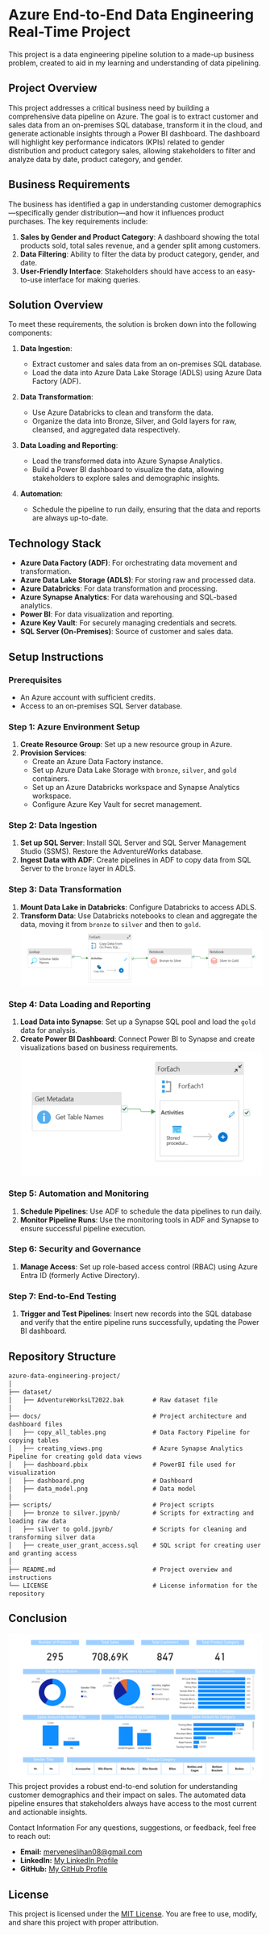 # Azure End-to-End Data Engineering Real-Time Project
This project is a data engineering pipeline solution to a made-up business problem, created to aid in my learning and understanding of data pipelining.

## Project Overview

This project addresses a critical business need by building a comprehensive data pipeline on Azure. The goal is to extract customer and sales data from an on-premises SQL database, transform it in the cloud, and generate actionable insights through a Power BI dashboard. The dashboard will highlight key performance indicators (KPIs) related to gender distribution and product category sales, allowing stakeholders to filter and analyze data by date, product category, and gender.

## Business Requirements

The business has identified a gap in understanding customer demographics—specifically gender distribution—and how it influences product purchases. The key requirements include:

1. **Sales by Gender and Product Category**: A dashboard showing the total products sold, total sales revenue, and a gender split among customers.
2. **Data Filtering**: Ability to filter the data by product category, gender, and date.
3. **User-Friendly Interface**: Stakeholders should have access to an easy-to-use interface for making queries.

## Solution Overview

To meet these requirements, the solution is broken down into the following components:

1. **Data Ingestion**: 
    - Extract customer and sales data from an on-premises SQL database.
    - Load the data into Azure Data Lake Storage (ADLS) using Azure Data Factory (ADF).

2. **Data Transformation**:
    - Use Azure Databricks to clean and transform the data.
    - Organize the data into Bronze, Silver, and Gold layers for raw, cleansed, and aggregated data respectively.

3. **Data Loading and Reporting**:
    - Load the transformed data into Azure Synapse Analytics.
    - Build a Power BI dashboard to visualize the data, allowing stakeholders to explore sales and demographic insights.
    
4. **Automation**:
    - Schedule the pipeline to run daily, ensuring that the data and reports are always up-to-date.

## Technology Stack

- **Azure Data Factory (ADF)**: For orchestrating data movement and transformation.
- **Azure Data Lake Storage (ADLS)**: For storing raw and processed data.
- **Azure Databricks**: For data transformation and processing.
- **Azure Synapse Analytics**: For data warehousing and SQL-based analytics.
- **Power BI**: For data visualization and reporting.
- **Azure Key Vault**: For securely managing credentials and secrets.
- **SQL Server (On-Premises)**: Source of customer and sales data.

## Setup Instructions

### Prerequisites

- An Azure account with sufficient credits.
- Access to an on-premises SQL Server database.

### Step 1: Azure Environment Setup

1. **Create Resource Group**: Set up a new resource group in Azure.
2. **Provision Services**:
   - Create an Azure Data Factory instance.
   - Set up Azure Data Lake Storage with `bronze`, `silver`, and `gold` containers.
   - Set up an Azure Databricks workspace and Synapse Analytics workspace.
   - Configure Azure Key Vault for secret management.

### Step 2: Data Ingestion

1. **Set up SQL Server**: Install SQL Server and SQL Server Management Studio (SSMS). Restore the AdventureWorks database.
2. **Ingest Data with ADF**: Create pipelines in ADF to copy data from SQL Server to the `bronze` layer in ADLS.

### Step 3: Data Transformation

1. **Mount Data Lake in Databricks**: Configure Databricks to access ADLS.
2. **Transform Data**: Use Databricks notebooks to clean and aggregate the data, moving it from `bronze` to `silver` and then to `gold`.
![copy_all_tables](https://github.com/mrvneslihan/azure-data-engineering-project/blob/main/docs/copy_all_tables.png)

### Step 4: Data Loading and Reporting

1. **Load Data into Synapse**: Set up a Synapse SQL pool and load the `gold` data for analysis.
2. **Create Power BI Dashboard**: Connect Power BI to Synapse and create visualizations based on business requirements.
![creating_views](https://github.com/mrvneslihan/azure-data-engineering-project/blob/main/docs/creating_views.png)

### Step 5: Automation and Monitoring

1. **Schedule Pipelines**: Use ADF to schedule the data pipelines to run daily.
2. **Monitor Pipeline Runs**: Use the monitoring tools in ADF and Synapse to ensure successful pipeline execution.

### Step 6: Security and Governance

1. **Manage Access**: Set up role-based access control (RBAC) using Azure Entra ID (formerly Active Directory).

### Step 7: End-to-End Testing

1. **Trigger and Test Pipelines**: Insert new records into the SQL database and verify that the entire pipeline runs successfully, updating the Power BI dashboard.

## Repository Structure
```
azure-data-engineering-project/
│
├── dataset/                           
│   ├── AdventureWorksLT2022.bak        # Raw dataset file
│
├── docs/                               # Project architecture and dashboard files
│   ├── copy_all_tables.png             # Data Factory Pipeline for copying tables
│   ├── creating_views.png              # Azure Synapse Analytics Pipeline for creating gold data views
│   ├── dashboard.pbix                  # PowerBI file used for visualization
│   ├── dashboard.png                   # Dashboard
│   ├── data_model.png                  # Data model
│
├── scripts/                            # Project scripts
│   ├── bronze to silver.jpynb/         # Scripts for extracting and loading raw data
│   ├── silver to gold.jpynb/           # Scripts for cleaning and transforming silver data
│   ├── create_user_grant_access.sql    # SQL script for creating user and granting access
│
├── README.md                           # Project overview and instructions
└── LICENSE                             # License information for the repository
```

## Conclusion
![Dashboard](https://github.com/mrvneslihan/azure-data-engineering-project/blob/main/docs/dashboard.png)
This project provides a robust end-to-end solution for understanding customer demographics and their impact on sales. The automated data pipeline ensures that stakeholders always have access to the most current and actionable insights.

Contact Information
For any questions, suggestions, or feedback, feel free to reach out:

- **Email:** merveneslihan08@gmail.com
- **LinkedIn:** [My LinkedIn Profile](www.linkedin.com/in/merveneslihanokcu)
- **GitHub:** [My GitHub Profile](https://github.com/mrvneslihan)

## License
This project is licensed under the [MIT License](LICENSE). You are free to use, modify, and share this project with proper attribution.
